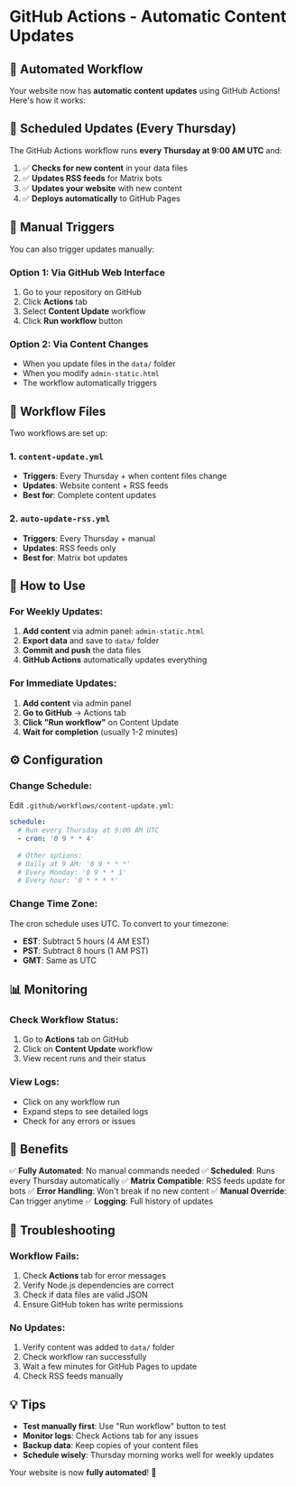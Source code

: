 # GitHub Actions - Automatic Content Updates

## 🤖 Automated Workflow

Your website now has **automatic content updates** using GitHub Actions! Here's how it works:

## 📅 Scheduled Updates (Every Thursday)

The GitHub Actions workflow runs **every Thursday at 9:00 AM UTC** and:

1. ✅ **Checks for new content** in your data files
2. ✅ **Updates RSS feeds** for Matrix bots
3. ✅ **Updates your website** with new content
4. ✅ **Deploys automatically** to GitHub Pages

## 🚀 Manual Triggers

You can also trigger updates manually:

### Option 1: Via GitHub Web Interface
1. Go to your repository on GitHub
2. Click **Actions** tab
3. Select **Content Update** workflow
4. Click **Run workflow** button

### Option 2: Via Content Changes
- When you update files in the `data/` folder
- When you modify `admin-static.html`
- The workflow automatically triggers

## 📁 Workflow Files

Two workflows are set up:

### 1. `content-update.yml`
- **Triggers**: Every Thursday + when content files change
- **Updates**: Website content + RSS feeds
- **Best for**: Complete content updates

### 2. `auto-update-rss.yml`
- **Triggers**: Every Thursday + manual
- **Updates**: RSS feeds only
- **Best for**: Matrix bot updates

## 🔧 How to Use

### For Weekly Updates:
1. **Add content** via admin panel: `admin-static.html`
2. **Export data** and save to `data/` folder
3. **Commit and push** the data files
4. **GitHub Actions** automatically updates everything

### For Immediate Updates:
1. **Add content** via admin panel
2. **Go to GitHub** → Actions tab
3. **Click "Run workflow"** on Content Update
4. **Wait for completion** (usually 1-2 minutes)

## ⚙️ Configuration

### Change Schedule:
Edit `.github/workflows/content-update.yml`:
```yaml
schedule:
  # Run every Thursday at 9:00 AM UTC
  - cron: '0 9 * * 4'
  
  # Other options:
  # Daily at 9 AM: '0 9 * * *'
  # Every Monday: '0 9 * * 1'
  # Every hour: '0 * * * *'
```

### Change Time Zone:
The cron schedule uses UTC. To convert to your timezone:
- **EST**: Subtract 5 hours (4 AM EST)
- **PST**: Subtract 8 hours (1 AM PST)
- **GMT**: Same as UTC

## 📊 Monitoring

### Check Workflow Status:
1. Go to **Actions** tab on GitHub
2. Click on **Content Update** workflow
3. View recent runs and their status

### View Logs:
- Click on any workflow run
- Expand steps to see detailed logs
- Check for any errors or issues

## 🎯 Benefits

✅ **Fully Automated**: No manual commands needed
✅ **Scheduled**: Runs every Thursday automatically
✅ **Matrix Compatible**: RSS feeds update for bots
✅ **Error Handling**: Won't break if no new content
✅ **Manual Override**: Can trigger anytime
✅ **Logging**: Full history of updates

## 🚨 Troubleshooting

### Workflow Fails:
1. Check **Actions** tab for error messages
2. Verify Node.js dependencies are correct
3. Check if data files are valid JSON
4. Ensure GitHub token has write permissions

### No Updates:
1. Verify content was added to `data/` folder
2. Check workflow ran successfully
3. Wait a few minutes for GitHub Pages to update
4. Check RSS feeds manually

## 💡 Tips

- **Test manually first**: Use "Run workflow" button to test
- **Monitor logs**: Check Actions tab for any issues
- **Backup data**: Keep copies of your content files
- **Schedule wisely**: Thursday morning works well for weekly updates

Your website is now **fully automated**! 🎉 